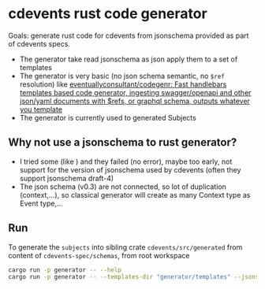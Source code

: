 # cdevents rust code generator

Goals: generate rust code for cdevents from jsonschema provided as part of cdevents specs.

- The generator take read jsonschema as json apply them to a set of templates
- The generator is very basic (no json schema semantic, no `$ref` resolution) like [eventuallyconsultant/codegenr: Fast handlebars templates based code generator, ingesting swagger/openapi and other json/yaml documents with $refs, or graphql schema, outputs whatever you template](https://github.com/eventuallyconsultant/codegenr/)
- The generator is currently used to generated Subjects

## Why not use a jsonschema to rust generator?

- I tried some (like ) and they failed (no error), maybe too early, not support for the version of jsonschema used by cdevents (often they support jsonschema draft-4)
- The json schema (v0.3) are not connected, so lot of duplication (context,...), so classical generator will create as many Context type as Event type,...

## Run

To generate the `subjects` into sibling crate `cdevents/src/generated` from content of `cdevents-spec/schemas`, from root workspace

```sh
cargo run -p generator -- --help
cargo run -p generator -- --templates-dir "generator/templates" --jsonschema-dir "cdevents-spec/schemas" --dest "cdevents-sdk/src/generated"
```
